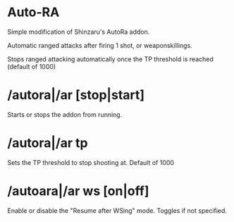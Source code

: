 # Auto-RA

Simple modification of Shinzaru's AutoRa addon.

Automatic ranged attacks after firing 1 shot, or weaponskillings.

Stops ranged attacking automatically once the TP threshold is reached (default of 1000)

# /autora|/ar [stop|start]

Starts or stops the addon from running.

# /autora|/ar tp #

Sets the TP threshold to stop shooting at. Default of 1000

# /autoara|/ar ws [on|off]

Enable or disable the "Resume after WSing" mode. Toggles if not specified.